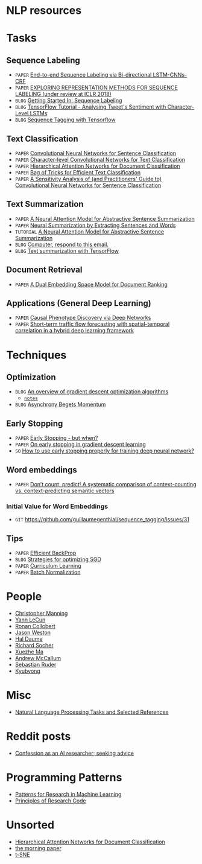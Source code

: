 # NLP resources

# Tasks

## Sequence Labeling
- `PAPER` [End-to-end Sequence Labeling via Bi-directional LSTM-CNNs-CRF](https://arxiv.org/pdf/1603.01354.pdf)
- `PAPER` [EXPLORING REPRESENTATION METHODS FOR SEQUENCE LABELING (under review at ICLR 2018)](https://openreview.net/pdf?id=BJoBfQ-0b)
- `BLOG` [Getting Started In: Sequence Labeling](https://nlpers.blogspot.com/2006/11/getting-started-in-sequence-labeling.html)
- `BLOG` [TensorFlow Tutorial - Analysing Tweet's Sentiment with Character-Level LSTMs](https://charlesashby.github.io/2017/06/05/sentiment-analysis-with-char-lstm/)
- `BLOG` [Sequence Tagging with Tensorflow](https://guillaumegenthial.github.io/sequence-tagging-with-tensorflow.html)

## Text Classification
- `PAPER` [Convolutional Neural Networks for Sentence Classification](http://www.aclweb.org/anthology/D14-1181)
- `PAPER` [Character-level Convolutional Networks for Text Classification](https://arxiv.org/pdf/1509.01626)
- `PAPER` [Hierarchical Attention Networks for Document Classification](https://www.cs.cmu.edu/~hovy/papers/16HLT-hierarchical-attention-networks.pdf)
- `PAPER` [Bag of Tricks for Efficient Text Classification](https://arxiv.org/pdf/1607.01759.pdf)
- `PAPER` [A Sensitivity Analysis of (and Practitioners' Guide to) Convolutional Neural Networks for Sentence Classification](https://arxiv.org/abs/1510.03820)

## Text Summarization
- `PAPER` [A Neural Attention Model for Abstractive Sentence Summarization](https://arxiv.org/pdf/1509.00685.pdf)
- `PAPER` [Neural Summarization by Extracting Sentences and Words](https://arxiv.org/pdf/1603.07252.pdf)
- `TUTORIAL` [A Neural Attention Model for Abstractive Sentence Summarization](http://people.seas.harvard.edu/~srush/emnlp2015_slides.pdf)
- `BLOG` [Computer, respond to this email.](https://research.googleblog.com/2015/11/computer-respond-to-this-email.html)
- `BLOG` [Text summarization with TensorFlow](https://research.googleblog.com/2016/08/text-summarization-with-tensorflow.html)

## Document Retrieval
- `PAPER` [A Dual Embedding Space Model for Document Ranking](https://arxiv.org/pdf/1602.01137.pdf)

## Applications (General Deep Learning)
- `PAPER` [Causal Phenotype Discovery via Deep Networks](https://www.ncbi.nlm.nih.gov/pmc/articles/PMC4765623/)
- `PAPER` [Short-term traffic flow forecasting with spatial-temporal correlation in a hybrid deep learning framework](https://arxiv.org/pdf/1612.01022.pdf)

# Techniques

## Optimization
- `BLOG` [An overview of gradient descent optimization algorithms](http://ruder.io/optimizing-gradient-descent)
  - [`notes`](https://github.com/armundle/nlp/blob/master/notes/an_overview_of_gradient_descent_optimization_algorithms_notes.md)
- `BLOG` [Asynchrony Begets Momentum](http://stanford.edu/~imit/tuneyourmomentum/theory/)

## Early Stopping
- `PAPER` [Early Stopping - but when?](http://page.mi.fu-berlin.de/prechelt/Biblio/stop_tricks1997.pdf)
- `PAPER` [On early stopping in gradient descent learning](http://math.stanford.edu/~yuany/publications/earlystop.pdf)
- `SO` [How to use early stopping properly for training deep neural network?](https://stats.stackexchange.com/q/231061/6068)

## Word embeddings
- `PAPER` [Don’t count, predict! A systematic comparison of context-counting vs. context-predicting semantic vectors](http://www.aclweb.org/anthology/P14-1023)
### Initial Value for Word Embeddings
- `GIT` https://github.com/guillaumegenthial/sequence_tagging/issues/31

## Tips
- `PAPER` [Efficient BackProp](http://yann.lecun.com/exdb/publis/pdf/lecun-98b.pdf)
- `BLOG` [Strategies for optimizing SGD](http://ruder.io/optimizing-gradient-descent/index.html#additionalstrategiesforoptimizingsgd)
- `PAPER` [Curriculum Learning](https://ronan.collobert.com/pub/matos/2009_curriculum_icml.pdf)
- `PAPER` [Batch Normalization](https://arxiv.org/pdf/1502.03167.pdf)

# People
- [Christopher Manning](https://nlp.stanford.edu/manning)
- [Yann LeCun](http://yann.lecun.com)
- [Ronan Collobert](https://ronan.collobert.com/)
- [Jason Weston](http://www.thespermwhale.com/jaseweston/)
- [Hal Daume](https://www.umiacs.umd.edu/~hal/)
- [Richard Socher](http://www.socher.org/)
- [Xuezhe Ma](https://www.cs.cmu.edu/~xuezhem)
- [Andrew McCallum](https://people.cs.umass.edu/~mccallum/)
- [Sebastian Ruder](http://ruder.io)
- [Kyubyong](https://github.com/Kyubyong/nlp_tasks)

# Misc
- [Natural Language Processing Tasks and Selected References](https://github.com/Kyubyong/nlp_tasks)

# Reddit posts
- [Confession as an AI researcher; seeking advice](https://np.reddit.com/r/MachineLearning/comments/73n9pm/d_confession_as_an_ai_researcher_seeking_advice/)

# Programming Patterns
- [Patterns for Research in Machine Learning](http://arkitus.com/patterns-for-research-in-machine-learning/)
- [Principles of Research Code](http://www.theexclusive.org/2012/08/principles-of-research-code.html)

# Unsorted
- [Hierarchical Attention Networks for Document Classification](https://www.cs.cmu.edu/~./hovy/papers/16HLT-hierarchical-attention-networks.pdf)
- [the morning paper](https://blog.acolyer.org/)
- [t-SNE](https://lvdmaaten.github.io/tsne/)
